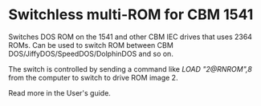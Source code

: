 # Switchless multi-ROM for CBM 1541
Switches DOS ROM on the 1541 and other CBM IEC drives that uses 2364 ROMs. Can be used to switch ROM between CBM DOS/JiffyDOS/SpeedDOS/DolphinDOS and so on.

The switch is controlled by sending a command like *LOAD "2@RNROM",8* from the computer to switch to drive ROM image 2.

Read more in the User's guide.
